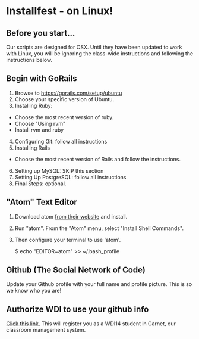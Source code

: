 # Installfest - on Linux!

## Before you start...

Our scripts are designed for OSX.  Until they have been updated to work with Linux, you will be ignoring the class-wide instructions and following the instructions below.


## Begin with GoRails

1. Browse to https://gorails.com/setup/ubuntu
2. Choose your specific version of Ubuntu.
3. Installing Ruby:
  - Choose the most recent version of ruby.
  - Choose "Using rvm"
  - Install rvm and ruby
4. Configuring Git: follow all instructions
5. Installing Rails
  - Choose the most recent version of Rails and follow the instructions.
6. Setting up MySQL: SKIP this section
7. Setting Up PostgreSQL: follow all instructions
8. Final Steps: optional.

## "Atom" Text Editor

1. Download atom [from their website](https://atom.io) and install.
2. Run "atom".  From the "Atom" menu,  select "Install Shell Commands".
3. Then configure your terminal to use 'atom'.

    $ echo "EDITOR=atom" >> ~/.bash_profile

## Github (The Social Network of Code)

Update your Github profile with your full name and profile picture. This is so we know who you are!

## Authorize WDI to use your github info

[Click this link.](https://garnet.wdidc.org/github/authorize?invite_code=74cf1bf5af493e65e85408899ca397cf) This will register you as a WDI14 student in Garnet, our classroom management system.
